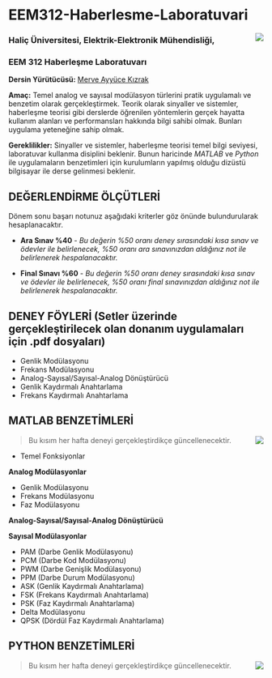 # EEM312-Haberlesme-Laboratuvari
<img align="right" src="https://www.tercihrobotu.com.tr/MediaFiles/Universities/Logos/LGB_2019_1.png">

### Haliç Üniversitesi, Elektrik-Elektronik Mühendisliği, 
### EEM 312 Haberleşme Laboratuvarı

**Dersin Yürütücüsü:** [Merve Ayyüce Kızrak](http://www.ayyucekizrak.com/)

**Amaç:** Temel analog ve sayısal modülasyon türlerini pratik uygulamalı ve benzetim olarak gerçekleştirmek. Teorik olarak sinyaller ve sistemler, haberleşme teorisi gibi derslerde öğrenilen yöntemlerin gerçek hayatta kullanım alanları ve performansları hakkında bilgi sahibi olmak. Bunları uygulama yeteneğine sahip olmak.

**Gereklilikler:** Sinyaller ve sistemler, haberleşme teorisi temel bilgi seviyesi, laboratuvar kullanma disiplini beklenir. Bunun haricinde *MATLAB* ve *Python* ile uygulamaların benzetimleri için kurulumların yapılmış olduğu dizüstü bilgisayar ile derse gelinmesi beklenir.



## DEĞERLENDİRME ÖLÇÜTLERİ

Dönem sonu başarı notunuz aşağıdaki kriterler göz önünde bulundurularak hesaplanacaktır. 

* **Ara Sınav %40** - *Bu değerin %50 oranı deney sırasındaki kısa sınav ve ödevler ile belirlenecek, %50 oranı ara sınavınızdan aldığınız not ile belirlenerek hespalanacaktır.*

* **Final Sınavı %60** - *Bu değerin %50 oranı deney sırasındaki kısa sınav ve ödevler ile belirlenecek, %50 oranı final sınavınızdan  aldığınız not ile belirlenerek hespalanacaktır.*

## DENEY FÖYLERİ (Setler üzerinde gerçekleştirilecek olan donanım uygulamaları için .pdf dosyaları) 
- Genlik Modülasyonu
- Frekans Modülasyonu
- Analog-Sayısal/Sayısal-Analog Dönüştürücü
- Genlik Kaydırmalı Anahtarlama
- Frekans Kaydırmalı Anahtarlama

## MATLAB BENZETİMLERİ
<img align="right" src="https://www.computerhope.com/jargon/m/matlab-logo.jpg">

> Bu kısım her hafta deneyi gerçekleştirdikçe güncellenecektir. 

- Temel Fonksiyonlar

**Analog Modülasyonlar**
- Genlik Modülasyonu
- Frekans Modülasyonu
- Faz Modülasyonu

**Analog-Sayısal/Sayısal-Analog Dönüştürücü**

**Sayısal Modülasyonlar**
- PAM (Darbe Genlik Modülasyonu)
- PCM (Darbe Kod Modülasyonu)
- PWM (Darbe Genişlik Modülasyonu)
- PPM (Darbe Durum Modülasyonu)
- ASK (Genlik Kaydırmalı Anahtarlama)
- FSK (Frekans Kaydırmalı Anahtarlama)
- PSK (Faz Kaydırmalı Anahtarlama)
- Delta Modülasyonu
- QPSK (Dördül Faz Kaydırmalı Anahtarlama)


## PYTHON BENZETİMLERİ
<img align="right" src="https://www.101computing.net/wp/wp-content/uploads/python-logo-1.png">


> Bu kısım her hafta deneyi gerçekleştirdikçe güncellenecektir. 

